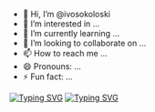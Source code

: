 - 👋 Hi, I’m @ivosokoloski
- 👀 I’m interested in ...
- 🌱 I’m currently learning ...
- 💞️ I’m looking to collaborate on ...
- 📫 How to reach me ...
- 😄 Pronouns: ...
- ⚡ Fun fact: ...
<!---
ivosokoloski/ivosokoloski is a ✨ special ✨ repository because its `README.md` (this file) appears on your GitHub profile.
You can click the Preview link to take a look at your changes.
--->
[![Typing SVG](https://readme-typing-svg.demolab.com?font=Fira+Code&weight=500&size=10&pause=1000&multiline=true&width=435&lines=Hello+I'm+ivosokoloski%2C++a+student+of+Computer+Science+and+Engineering)](https://git.io/typing-svg)
<a href="https://git.io/typing-svg"><img src="https://readme-typing-svg.demolab.com?font=Fira+Code&weight=500&size=10&pause=1000&multiline=true&width=435&lines=Hello+I'm+ivosokoloski%2C++a+student+of+Computer+Science+and+Engineering" alt="Typing SVG" /></a>
